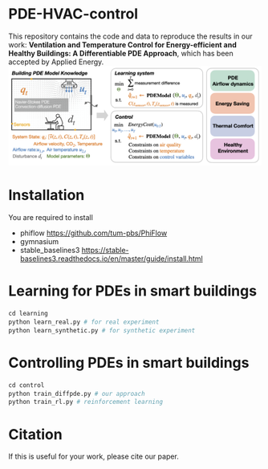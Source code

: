 # PDE-HVAC-control

This repository contains the code and data to reproduce the results in our work: **Ventilation and Temperature Control for Energy-efficient and Healthy Buildings: A Differentiable PDE Approach**, which has been accepted by Applied Energy.  
![Our framework](./image/figure1.png)


# Installation  

You are required to install 
- phiflow https://github.com/tum-pbs/PhiFlow
- gymnasium 
- stable_baselines3 https://stable-baselines3.readthedocs.io/en/master/guide/install.html

# Learning for PDEs in smart buildings
```python
cd learning
python learn_real.py # for real experiment
python learn_synthetic.py # for synthetic experiment
```

# Controlling PDEs in smart buildings
```python
cd control
python train_diffpde.py # our approach
python train_rl.py # reinforcement learning 
```


# Citation 
If this is useful for your work, please cite our paper. 
